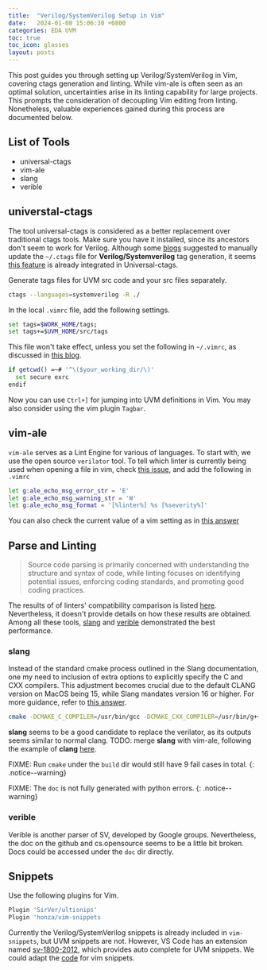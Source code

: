 ```yaml
---
title:  "Verilog/SystemVerilog Setup in Vim"
date:   2024-01-08 15:06:30 +0800
categories: EDA UVM
toc: true
toc_icon: glasses
layout: posts
---
```


This post guides you through setting up Verilog/SystemVerilog in Vim, covering ctags generation and linting. While vim-ale is often seen as an optimal solution, uncertainties arise in its linting capability for large projects. This prompts the consideration of decoupling Vim editing from linting. Nonetheless, valuable experiences gained during this process are documented below.

## List of Tools

- universal-ctags
- vim-ale
- slang
- verible

## universtal-ctags

The tool universal-ctags is considered as a better replacement over traditional ctags tools. Make sure you have it installed, since its ancestors don't seem to work for Verilog.
Although some [blogs](https://coderwall.com/p/fy7stg/vim-and-systemverilog) suggested to manually update the `~/.ctags` file for **Verilog/Systemverilog** tag generation, it seems [this feature](https://github.com/universal-ctags/ctags/discussions/2931) is already integrated in Universal-ctags.

Generate tags files for UVM src code and your src files separately.

```bash
ctags --languages=systemverilog -R ./
```

In the local `.vimrc` file, add the following settings.

```bash
set tags=$WORK_HOME/tags;
set tags+=$UVM_HOME/src/tags
```

This file won't take effect, unless you set the following in `~/.vimrc`, as discussed in [this blog](https://vimtricks.com/p/local-vimrc-files/).

```bash
if getcwd() =~# '^\($your_working_dir/\)'
  set secure exrc
endif
```

Now you can use `Ctrl+]` for jumping into UVM definitions in Vim. You may also consider using the vim plugin `Tagbar`.

## vim-ale

`vim-ale` serves as a Lint Engine for various of languages. To start with, we use the open source `verilator` tool. To tell which linter is currently being used when opening a file in vim, check [this issue](https://github.com/dense-analysis/ale/issues/298), and add the following in `.vimrc`

```bash
let g:ale_echo_msg_error_str = 'E'
let g:ale_echo_msg_warning_str = 'W'
let g:ale_echo_msg_format = '[%linter%] %s [%severity%]'
```

You can also check the current value of a vim setting as in [this answer](https://stackoverflow.com/questions/2078271/how-to-get-view-show-current-value-of-a-setting-in-vim)

## Parse and Linting

> Source code parsing is primarily concerned with understanding the structure and syntax of code, while linting focuses on identifying potential issues, enforcing coding standards, and promoting good coding practices.

The results of of linters' compatibility comparison is listed [here](https://chipsalliance.github.io/sv-tests-results/). Nevertheless, it doesn't provide details on how these results are obtained. Among all these tools, [slang](https://github.com/MikePopoloski/slang) and [verible](https://github.com/chipsalliance/verible) demonstrated the best performance.

### slang

Instead of the standard cmake process outlined in the Slang documentation, one my need to inclusion of extra options to explicitly specify the C and CXX compilers. This adjustment becomes crucial due to the default CLANG version on MacOS being 15, while Slang mandates version 16 or higher. For more guidance, refer to [this answer](https://stackoverflow.com/questions/24380456/how-can-i-make-cmake-use-gcc-instead-of-clang-on-mac-os-x).

```bash
cmake -DCMAKE_C_COMPILER=/usr/bin/gcc -DCMAKE_CXX_COMPILER=/usr/bin/g++ ...
```

**slang** seems to be a good candidate to replace the verilator, as its outputs seems similar to
normal clang.
TODO: merge **slang** with vim-ale, following the example of **clang**
[here](https://github.com/dense-analysis/ale/blob/master/ale_linters/c/cc.vim).

FIXME: Run `cmake` under the `build` dir would still have 9 fail cases in total.
{: .notice--warning}

FIXME: The `doc` is not fully generated with python errors.
{: .notice--warning}

### verible

Verible is another parser of SV, developed by Google groups. Nevertheless, the doc on the github and cs.opensource seems to be a little bit broken. Docs could be accessed under the `doc` dir directly.

## Snippets

Use the following plugins for Vim.

```bash
Plugin 'SirVer/ultisnips'
Plugin 'honza/vim-snippets
```

Currently the Verilog/SystemVerilog snippets is already included in `vim-snippets`, but UVM snippets are not. However, VS Code has an extension named [sv-1800-2012](https://github.com/gvekony/sv-1800-2012/tree/master), which provides auto complete for UVM snippets. We could adapt the [code](https://github.com/gvekony/sv-1800-2012/blob/master/snippets/uvm_containers.json) for vim snippets.
